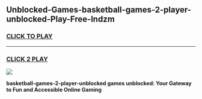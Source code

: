 
## Unblocked-Games-basketball-games-2-player-unblocked-Play-Free-lndzm
<h3>
<a href="https://premium76.site?title=basketball-games-2-player-unblocked&ref=23A">CLICK TO PLAY</a></h3>
<hr>

<h3>
<a href="https://premium76.site?title=basketball-games-2-player-unblocked&ref=23A">CLICK 2 PLAY</a>
  
</h3>

<a href="https://premium76.site?title=basketball-games-2-player-unblocked&ref=23A"><img src="https://clearcache.store/games.png"></a>


**basketball-games-2-player-unblocked games unblocked: Your Gateway to Fun and Accessible Online Gaming**
